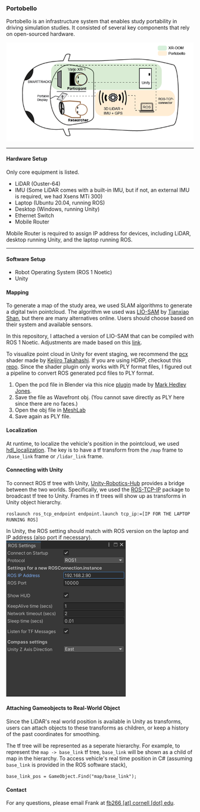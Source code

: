 ### Portobello

Portobello is an infrastructure system that enables study portability in driving simulation studies. It consisted of several key components that rely on open-sourced hardware.

<img src="images/xr-oom-hardware.png"/>

---

#### Hardware Setup
Only core equipment is listed.
- LiDAR (Ouster-64)
- IMU (Some LiDAR comes with a built-in IMU, but if not, an external IMU is required, we had Xsens MTi 300)
- Laptop (Ubuntu 20.04, running ROS)
- Desktop (Windows, running Unity)
- Ethernet Switch 
- Mobile Router

Mobile Router is required to assign IP address for devices, including LiDAR, desktop running Unity, and the laptop running ROS. 
 
---

#### Software Setup
- Robot Operating System (ROS 1 Noetic)
- Unity


#### Mapping
To generate a map of the study area, we used SLAM algorithms to generate a digital twin pointcloud. The algorithm we used was [LIO-SAM](https://github.com/TixiaoShan/LIO-SAM) by [Tianxiao Shan](https://github.com/TixiaoShan), but there are many alternatives online. Users should choose based on their system and available sensors. 

In this repository, I attached a version of LIO-SAM that can be compiled with ROS 1 Noetic. Adjustments are made based on this [link](https://github.com/TixiaoShan/LIO-SAM/issues/206#issuecomment-784684341).

To visualize point cloud in Unity for event staging, we recommend the [pcx](https://github.com/keijiro/Pcx) shader made by [Keijiro Takahashi](https://github.com/keijiro). If you are using HDRP, checkout this [repo](https://github.com/yumayanagisawa/Unity-Point-Cloud-VFX-Graph). Since the shader plugin only works with PLY format files, I figured out a pipeline to convert ROS generated pcd files to PLY format.

1. Open the pcd file in Blender via this nice [plugin](https://markhedleyjones.com/projects/blender-pcd-io) made by [Mark Hedley Jones](https://markhedleyjones.com/).
2. Save the file as Wavefront obj. (You cannot save directly as PLY here since there are no faces.)
3. Open the obj file in [MeshLab](https://www.meshlab.net/)
4. Save again as PLY file.


#### Localization
At runtime, to localize the vehicle's position in the pointcloud, we used [hdl_localization](https://github.com/koide3/hdl_localization). The key is to have a tf transform from the `/map` frame to `/base_link` frame or `/lidar_link` frame.

#### Connecting with Unity
To connect ROS tf tree with Unity, [Unity-Robotics-Hub](https://github.com/Unity-Technologies/Unity-Robotics-Hub) provides a bridge between the two worlds. Specifically, we used the [ROS-TCP-IP](https://github.com/Unity-Technologies/ROS-TCP-Connector) package to broadcast tf tree to Unity. Frames in tf trees will show up as transforms in Unity object hierarchy.

```
roslaunch ros_tcp_endpoint endpoint.launch tcp_ip:=[IP FOR THE LAPTOP RUNNING ROS]
```

In Unity, the ROS setting should match with ROS version on the laptop and IP address (also port if necessary).
<img src="images/Unity-ROS.png"/>

#### Attaching Gameobjects to Real-World Object
Since the LiDAR's real world position is available in Unity as transforms, users can attach objects to these transforms as children, or keep a history of the past coordinates for smoothing.

The tf tree will be represented as a seperate hierarchy. For example, to represent the `map -> base_link` tf tree, `base_link` will be shown as a child of map in the hierarchy. To access vehicle's real time position in C# (assuming `base_link` is provided in the ROS software stack),

```
base_link_pos = GameObject.Find("map/base_link");
```

#### Contact
For any questions, please email Frank at [fb266 [at] cornell [dot] edu](mailto:fb266@cornell.edu).
